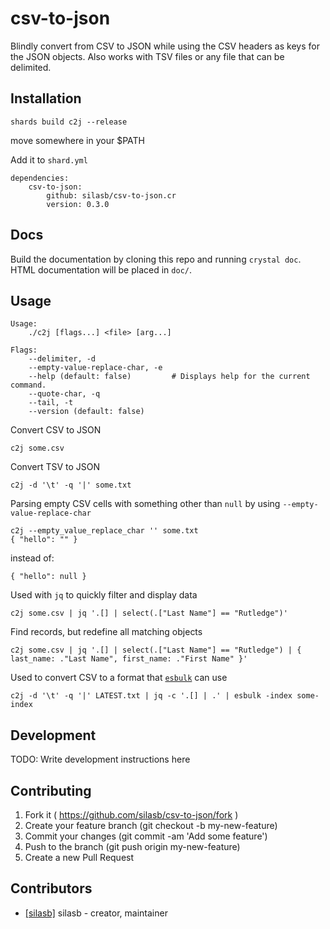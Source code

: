 # csv-to-json

Blindly convert from CSV to JSON while using the CSV headers as keys for the JSON objects.
Also works with TSV files or any file that can be delimited.

## Installation

	shards build c2j --release

move somewhere in your $PATH

Add it to `shard.yml`

	dependencies:
		csv-to-json:
			github: silasb/csv-to-json.cr
			version: 0.3.0

## Docs

Build the documentation by cloning this repo and running `crystal doc`. HTML documentation will be placed in `doc/`.

## Usage

	Usage:
		./c2j [flags...] <file> [arg...]

	Flags:
	    --delimiter, -d
	    --empty-value-replace-char, -e
	    --help (default: false)         # Displays help for the current command.
	    --quote-char, -q
	    --tail, -t
	    --version (default: false)

Convert CSV to JSON

	c2j some.csv

Convert TSV to JSON

	c2j -d '\t' -q '|' some.txt

Parsing empty CSV cells with something other than `null` by using `--empty-value-replace-char`

	c2j --empty_value_replace_char '' some.txt
	{ "hello": "" }

instead of:

	{ "hello": null }

Used with `jq` to quickly filter and display data

	c2j some.csv | jq '.[] | select(.["Last Name"] == "Rutledge")'

Find records, but redefine all matching objects

	c2j some.csv | jq '.[] | select(.["Last Name"] == "Rutledge") | { last_name: ."Last Name", first_name: ."First Name" }'

Used to convert CSV to a format that [`esbulk`](https://github.com/miku/esbulk) can use

	c2j -d '\t' -q '|' LATEST.txt | jq -c '.[] | .' | esbulk -index some-index

## Development

TODO: Write development instructions here

## Contributing

1. Fork it ( https://github.com/silasb/csv-to-json/fork )
2. Create your feature branch (git checkout -b my-new-feature)
3. Commit your changes (git commit -am 'Add some feature')
4. Push to the branch (git push origin my-new-feature)
5. Create a new Pull Request

## Contributors

- [[silasb]](https://github.com/silasb) silasb - creator, maintainer
